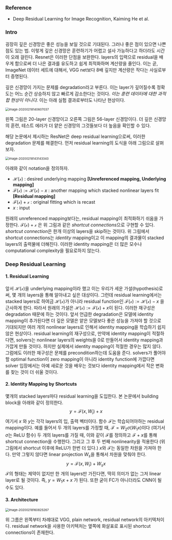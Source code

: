 ### Reference

* Deep Residual Learning for Image Recognition, Kaiming He et al.

### Intro

굉장히 깊은 신경망은 좋은 성능을 보일 것으로 기대된다. 그러나 좋은 점이 있으면 나쁜 점도 있는 법. 이렇게 깊은 신경망은 훈련하기가 어렵고 설사 가능하다고 하더라도 시간이 오래 걸린다. Resnet은 이러한 단점을 보완한다. layers의 입력으로 residual을 배우게 함으로써 더 나은 결과를 유도하고 쉽게 최적화하며 계산량을 줄인다. 이는 곧, ImageNet 데이터 세트에 대해서, VGG net보다 8배 깊지만 계산량은 작다는 사실로부터 증명된다.

깊은 신경망이 가지는 문제를 degradation라고 부른다. 이는 layer가 깊어질수록 정확도는 어느 순간 상승하지 않고 빠르게 감소한다는 것이다. *이는 훈련 데이터에 대한 과적합 현상이 아니다.* 이는 아래 실험 결과로부터도 나타난 현상이다.

<img src="C:\Users\sbh0613\AppData\Roaming\Typora\typora-user-images\image-20200218140607037.png" alt="image-20200218140607037" style="zoom:67%;" />

왼쪽 그림은 20-layer 신경망이고 오른쪽 그림은 56-layer 신경망이다. 더 깊은 신경망의 훈련, 테스트 에러가 더 얕은 신경망의 그것들보다 더 높음을 확인할 수 있다.

해당 논문에서 제시하는 ResNet은 deep residual learning으로써, 이러한 degradation 문제를 해결한다. 먼저 residual learning의 도식을 아래 그림으로 살펴보자. 

<img src="C:\Users\sbh0613\AppData\Roaming\Typora\typora-user-images\image-20200218143143343.png" alt="image-20200218143143343" style="zoom:67%;" />

아래와 같이 notation을 정의하자.

* $\mathcal{H(x)}$ : desired underlying mapping **[Unreferenced mapping, Underlying mapping]** 
*  $\mathcal{F(x)}:=\mathcal{H(x)}-x$ : another mapping which stacked nonlinear layers fit **[Residual mapping]** 
* $\mathcal{F(x)+x}$ : original fitting which is recast
* $x$ : input

원래의 unreferenced mapping보다는, residual mapping이 최적화하기 쉬움을 가정한다.
$\mathcal{F(x)+x}$ 은 위 그림과 같은 *shortcut connections*으로 구현할 수 있다. *shortcut connection*은 한개 이상의 layers을 skip하는 것이다. 위 그림에서 shortcut connections는 *identity* mapping이고 이 mapping의 결과물이 stacked layers의 출력물에 더해진다. 이러한 identity mapping은 더 많은 모수나 computational complexity을 필요로하지 않는다.

### Deep Residual Learning

#### 1. Residual Learning

앞서 $\mathcal{H(x)}$을 underlying mapping이라 했고 이는 우리가 세운 가설(hypothesis)로써, 몇 개의 layers을 통해 알아내고 싶은 대상이다. 그런데 residual learning에서는 stacked layers로 하여금 $\mathcal{H(x)}$가 아니라 residual function인 $\mathcal{F(x)}:=\mathcal{H(x)}-x$ 을 근사하게 한다. 따라서 원래의 가설은 $\mathcal{H(x)}:=\mathcal{F(x)}+x$이 된다.
이러한 재구성은 degradation 때문에 하는 것이다. 앞서 언급한 degradation은 모델에 identity mapping이 추가된다면 더 깊은 모델은 얕은 모델보다 좋은 성능을 가져야 할 것으로 기대되지만 여러 개의 nonlinear layers로 인해서 identity mapping을 학습하기 쉽지 않은 현상이다. residual learning의 재구성으로, 만약에 identity mapping이 적절하다면, solvers는 nonlinear layers의 weights을 0로 만들어서 identity mapping과 가깝게 만들 것이다.
하지만 실제에서 identity mapping이 적절한 경우는 많지 않다. 그럼에도 이러한 재구성은 문제를 precondition하는데 도움을 준다. solvers가 풀어야할 optimal function이 zero mapping이 아니라 identity function에 가깝다면 solver 입장에서는 아예 새로운 것을 배우는 것보다 identity mapping에서 작은 변화를 찾는 것이 더 쉬울 것이다.

#### 2. Identity Mapping by Shortcuts

몇개의 stacked layers마다 residual learning을 도입한다. 본 논문에서 building block을 아래와 같이 정의한다.
$$
y=\mathcal{F}(x,W_i)\;+\;x​\tag{1}
$$
여기서 $x$ 와 $y$는 각각 layers의 입, 출력 벡터이다. 함수 $\mathcal{F}$는 학습되어야하는 residual mapping이다. 예를 들어서 두 개의 layers를 가정할 때, $\mathcal{F}=W_2\sigma(W_1x)$이다 (여기서 $\sigma$는 ReLU 함수) 두 개의 layers를 가질 때, 이와 같이 $\mathcal{F}$를 정의하고 $\mathcal{F}+x$를 통해 shortcut connection을 수행한다. 그리고 그 후 두 번째 nonlinearity을 적용한다 (위 그림에서 shortcut 이후에 ReLU가 한번 더 있다.)
$x$와 $\mathcal{F}$는 동일한 차원을 가져야 한다. 만약 그렇지 않다면 linear projection $W_s$을 통해서 차원을 맞춰야 한다.
$$
y=\mathcal{F}(x,W_i)\;+\;W_sx​\tag{2}
$$
$\mathcal{F}$의 형태는 제약이 없지만 한 개의 layers만 가진다면, 딱히 의미가 없는 그저 linear layer로 될 것이다. 즉, $y=W_1x + x$ 가 된다. 또한 굳이 FC가 아니더라도 CNN이 될 수도 있다.

#### 3. Architecture

<img src="C:\Users\sbh0613\AppData\Roaming\Typora\typora-user-images\image-20200218160825267.png" alt="image-20200218160825267" style="zoom:67%;" />

위 그름은 왼쪽부터 차례대로 VGG, plain network, residual network의 아키텍처이다. residual network을 사용한 아키텍처는 옆쪽에 화살표로 표시된 shortcut connections이 존재한다.